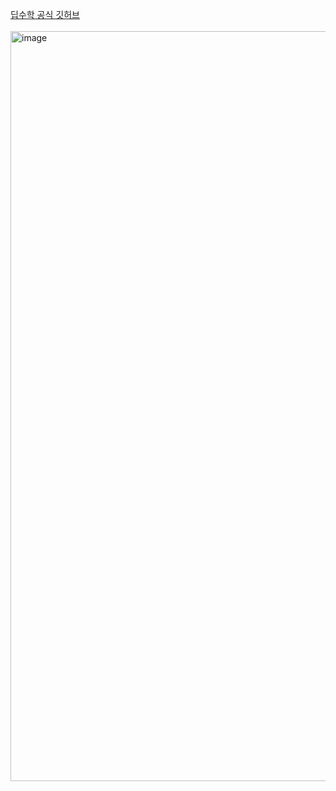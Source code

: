 [딥수학 공식 깃허브](https://github.com/rkneusel9/MathForDeepLearning/tree/main)  
<br>
<img width="920" height="1200" alt="image" src="https://github.com/user-attachments/assets/7637e393-601b-48f6-be66-e8f5e955f878" />


